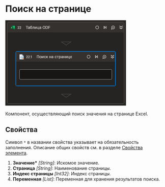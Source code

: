 # Поиск на странице

![](<../../../../.gitbook/assets1/Cropped-PageSearch.png>)

Компонент, осуществляющий поиск значения на странице Excel.

## Свойства
Символ `*` в названии свойства указывает на обязательность заполнения. Описание общих свойств см. в разделе [Свойства элемента](https://docs.primo-rpa.ru/primo-rpa/primo-studio/process/elements#svoistva-elementa).

1. **Значение\*** *[String]*: Искомое значение.
2. **Страница** *[String]*: Наименование страницы.
3. **Индекс страницы** *[Int32]*: Индекс страницы.
4. **Переменная** *[List<String>]*: Переменная для хранения результатов поиска.
